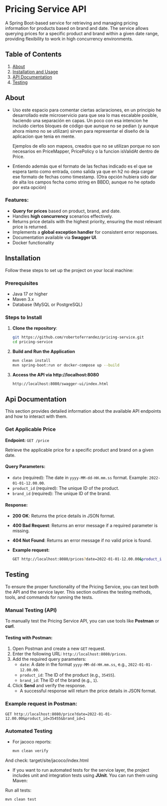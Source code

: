 # Pricing Service API

A Spring Boot-based service for retrieving and managing pricing information for products based on brand and date. The service allows querying prices for a specific product and brand within a given date range, providing flexibility to work in high concurrency environments.

## Table of Contents
1. [About](#about)
2. [Installation and Usage](#installation)
3. [API Documentation](#api-documentation)
4. [Testing](#testing)


## About
- Uso este espacio para comentar ciertas aclaraciones, en un principio he desarrollado este microservicio para que sea lo mas escalable posible, haciendo una separación en capas.
Un poco con esa intencion he incluido ciertos bloques de código que aunque no se pedian (y aunque ahora mismo no se utilizan) sirven para representar el diseño de la aplicacion que tenia en mente.

   Ejemplos de ello son mapeos, creados que no se utilizan porque no son necesarios en PriceMapper, PricePolicy o la funcion isValidAt dentro de Price.

- Entiendo además que el formato de las fechas indicado es el que se espera tanto como entrada, como salida ya que en h2 no deja cargar ese formato de fechas como timestamp. (Otra opción hubiera sido dar de alta los campos fecha como string en BBDD, aunque no he optado por esta opción)
### Features:
- **Query for prices** based on product, brand, and date.
- Handles **high concurrency** scenarios effectively.
- Returns price details with the highest priority, ensuring the most relevant price is returned.
- Implements a **global exception handler** for consistent error responses.
- Documentation available via **Swagger UI**.
- Docker functionality

## Installation

Follow these steps to set up the project on your local machine:

### Prerequisites
- Java 17 or higher
- Maven 3.x
- Database (MySQL or PostgreSQL)

### Steps to Install
1. **Clone the repository**:
   ```bash
   git https://github.com/robertoferrandez/pricing-service.git
   cd pricing-service
   
2. **Build and Run the Application**
    ```bash
    mvn clean install
    mvn spring-boot:run or docker-compose up --build

3. **Access the API via http://localhost:8080**
    ```bash
    http://localhost:8080/swagger-ui/index.html

## Api Documentation

This section provides detailed information about the available API endpoints and how to interact with them.

### **Get Applicable Price**
**Endpoint:** `GET /price`

Retrieve the applicable price for a specific product and brand on a given date.

#### Query Parameters:
- `date` (required): The date in `yyyy-MM-dd-HH.mm.ss` format. Example: `2022-01-01-12.00.00`.
- `product_id` (required): The unique ID of the product.
- `brand_id` (required): The unique ID of the brand.

#### Response:
- **200 OK**: Returns the price details in JSON format.
- **400 Bad Request**: Returns an error message if a required parameter is missing.
- **404 Not Found**: Returns an error message if no valid price is found.

- **Example request:**
    ```bash
    GET http://localhost:8080/prices?date=2022-01-01-12.00.00&product_id=35455&brand_id=1

## Testing

To ensure the proper functionality of the Pricing Service, you can test both the API and the service layer. This section outlines the testing methods, tools, and commands for running the tests.

### Manual Testing (API)

To manually test the Pricing Service API, you can use tools like **Postman** or **curl**.

#### Testing with Postman:
1. Open Postman and create a new `GET` request.
2. Enter the following URL: `http://localhost:8080/prices`.
3. Add the required query parameters:
    - `date`: A date in the format `yyyy-MM-dd-HH.mm.ss`, e.g., `2022-01-01-12.00.00`.
    - `product_id`: The ID of the product (e.g., `35455`).
    - `brand_id`: The ID of the brand (e.g., `1`).
4. Click **Send** and verify the response.
    - A successful response will return the price details in JSON format.

### Example request in Postman:
    GET http://localhost:8080/price?date=2022-01-01-12.00.00&product_id=35455&brand_id=1

### Automated Testing
- For jacoco reports: 
   ```bash
   mvn clean verify
And check: target/site/jacoco/index.html

- If you want to run automated tests for the service layer, the project includes unit and integration tests using **JUnit**. You can run them using Maven:

 Run all tests:
   ```bash
   mvn clean test
   